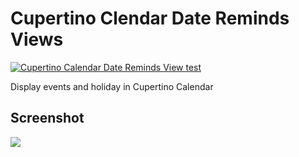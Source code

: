 # Cupertino Clendar Date Reminds Views

[![Cupertino Calendar Date Reminds View test](https://github.com/rk0cc/cupertino_calendar/actions/workflows/date_reminds_view_test.yml/badge.svg)](https://github.com/rk0cc/cupertino_calendar/actions/workflows/date_reminds_view_test.yml)

Display events and holiday in Cupertino Calendar

## Screenshot

![](https://imgur.com/Jmo4mQf.png)